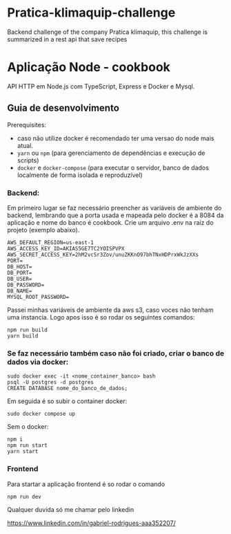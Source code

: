 # Pratica-klimaquip-challenge
Backend challenge of the company Pratica klimaquip, this challenge is summarized in a rest api that save recipes

# Aplicação Node - cookbook
API HTTP em Node.js com TypeScript, Express e Docker e Mysql.

## Guia de desenvolvimento
Prerequisites:

-  caso não utilize docker é recomendado ter uma versao do node mais atual.
- `yarn` ou `npm` (para gerenciamento de dependências e execução de scripts)
- `docker` e `docker-compose` (para executar o servidor, banco de dados localmente de forma isolada e reproduzível)

### Backend:
Em primeiro lugar se faz necessário preencher as variáveis de ambiente do backend, lembrando que a porta usada e mapeada pelo docker é a 8084 da aplicação e nome do banco é cookbook. Crie um arquivo .env na raíz do projeto (exemplo abaixo).

```
AWS_DEFAULT_REGION=us-east-1
AWS_ACCESS_KEY_ID=AKIAS5GE7TC2YOISPVPX
AWS_SECRET_ACCESS_KEY=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
PORT=
DB_HOST=
DB_PORT=
DB_USER=
DB_PASSWORD=
DB_NAME=
MYSQL_ROOT_PASSWORD=
```

Passei minhas variáveis de ambiente da aws s3, caso voces não tenham uma instancia. Logo apos isso é so rodar os seguintes comandos:
```
npm run build
yarn build
```
### Se faz necessário também caso não foi criado, criar o banco de dados via docker:
```
sudo docker exec -it <nome_container_banco> bash
psql -U postgres -d postgres
CREATE DATABASE nome_do_banco_de_dados;
```
Em seguida é so subir o container docker:
```
sudo docker compose up
```
Sem o docker:

```
npm i
npm run start
yarn start
```
### Frontend
Para startar a aplicação frontend é so rodar o comando
```
npm run dev
```
Qualquer duvida só me chamar pelo linkedin

https://www.linkedin.com/in/gabriel-rodrigues-aaa352207/
